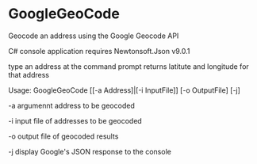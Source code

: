 # GoogleGeoCode
Geocode an address using the Google Geocode API

C# console application
requires Newtonsoft.Json v9.0.1

type an address at the command prompt
returns latitute and longitude for that address

Usage: GoogleGeoCode [[-a Address]|[-i InputFile]] [-o OutputFile] [-j]

   -a argumennt address to be geocoded
   
   -i input file of addresses to be geocoded
   
   -o output file of geocoded results
   
   -j display Google's JSON response to the console


